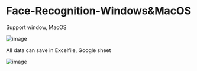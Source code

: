 # Face-Recognition-Windows&MacOS
Support window, MacOS 

![image](https://user-images.githubusercontent.com/95271718/187034050-ca4250f2-6844-4bd9-ade2-8642a5cf0f64.png)

All data can save in Excelfile, Google sheet

![image](https://user-images.githubusercontent.com/95271718/187034239-9df4e7a9-f05c-4f18-9722-8762fdaaa195.png)

